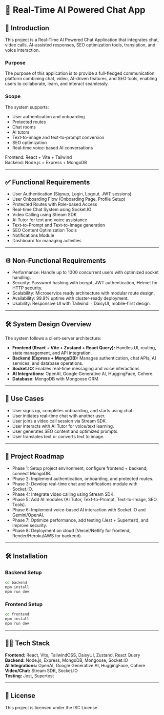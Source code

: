 
# 🚀 Real-Time AI Powered Chat App

## 📖 Introduction
This project is a Real-Time AI Powered Chat Application that integrates chat, video calls, AI-assisted responses, SEO optimization tools, translation, and voice interaction.

### Purpose
The purpose of this application is to provide a full-fledged communication platform combining chat, video, AI-driven features, and SEO tools, enabling users to collaborate, learn, and interact seamlessly.

### Scope
The system supports:
- User authentication and onboarding
- Protected routes
- Chat rooms
- AI tutors
- Text-to-image and text-to-prompt conversion
- SEO optimization
- Real-time voice-based AI conversations

Frontend: React + Vite + Tailwind  
Backend: Node.js + Express + MongoDB  

---

## ✅ Functional Requirements
- User Authentication (Signup, Login, Logout, JWT sessions)  
- User Onboarding Flow (Onboarding Page, Profile Setup)  
- Protected Routes with Role-based Access  
- Real-time Chat System using Socket.IO  
- Video Calling using Stream SDK  
- AI Tutor for text and voice assistance  
- Text-to-Prompt and Text-to-Image generation  
- SEO Content Optimization Tools  
- Notifications Module  
- Dashboard for managing activities  

---

## ⚙️ Non-Functional Requirements
- Performance: Handle up to 1000 concurrent users with optimized socket handling.  
- Security: Password hashing with bcrypt, JWT authentication, Helmet for HTTP security.  
- Scalability: Microservice ready architecture with modular route design.  
- Availability: 99.9% uptime with cluster-ready deployment.  
- Usability: Responsive UI with Tailwind + DaisyUI, mobile-first design.  

---

## 🛠️ System Design Overview
The system follows a client-server architecture:
- **Frontend (React + Vite + Zustand + React Query):** Handles UI, routing, state management, and API integration.  
- **Backend (Express + MongoDB):** Manages authentication, chat APIs, AI services, and database operations.  
- **Socket.IO:** Enables real-time messaging and voice interactions.  
- **AI Integrations:** OpenAI, Google Generative AI, HuggingFace, Cohere.  
- **Database:** MongoDB with Mongoose ORM.  

---

## 🎯 Use Cases
- User signs up, completes onboarding, and starts using chat.  
- User initiates real-time chat with another user.  
- User joins a video call session via Stream SDK.  
- User interacts with AI Tutor for voice/text learning.  
- User generates SEO content and optimized prompts.  
- User translates text or converts text to image.  

---

## 📅 Project Roadmap
- Phase 1: Setup project environment, configure frontend + backend, connect MongoDB.  
- Phase 2: Implement authentication, onboarding, and protected routes.  
- Phase 3: Develop real-time chat and notifications module with Socket.IO.  
- Phase 4: Integrate video calling using Stream SDK.  
- Phase 5: Add AI modules (AI Tutor, Text-to-Prompt, Text-to-Image, SEO Tools).  
- Phase 6: Implement voice-based AI interaction with Socket.IO and Gemini/OpenAI.  
- Phase 7: Optimize performance, add testing (Jest + Supertest), and improve security.  
- Phase 8: Deployment on cloud (Vercel/Netlify for frontend, Render/Heroku/AWS for backend).  

---

## 🛠️ Installation

### Backend Setup
```bash
cd backend
npm install
npm run dev
```

### Frontend Setup
```bash
cd frontend
npm install
npm run dev
```

---

## 👨‍💻 Tech Stack
**Frontend:** React, Vite, TailwindCSS, DaisyUI, Zustand, React Query  
**Backend:** Node.js, Express, MongoDB, Mongoose, Socket.IO  
**AI Integrations:** OpenAI, Google Generative AI, HuggingFace, Cohere  
**Video/Chat:** Stream SDK, Socket.IO  
**Testing:** Jest, Supertest  

---

## 📜 License
This project is licensed under the ISC License.

